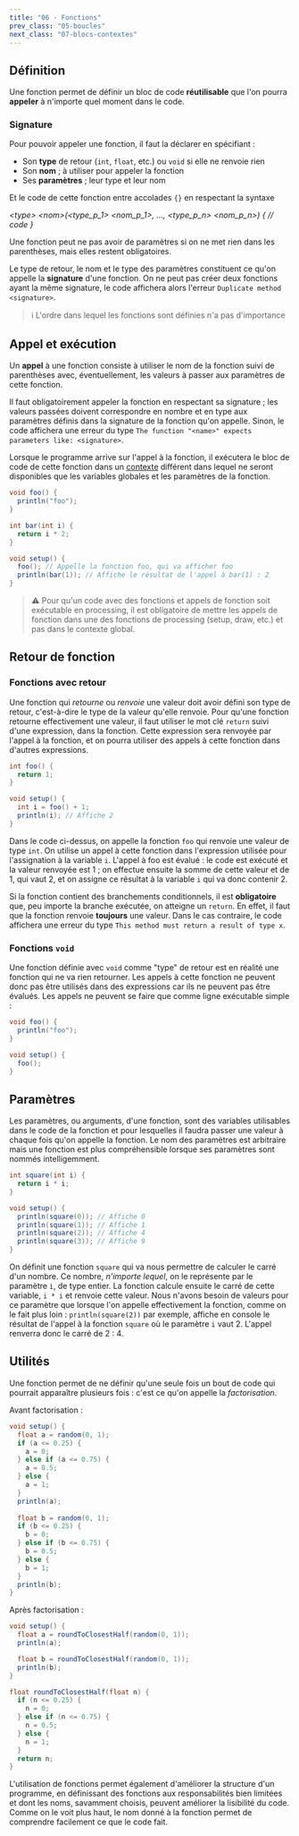 ```yaml
---
title: "06 - Fonctions"
prev_class: "05-boucles"
next_class: "07-blocs-contextes"
---
```


## Définition

Une fonction permet de définir un bloc de code **réutilisable** que l'on pourra **appeler** à n'importe quel moment dans le code.

### Signature

Pour pouvoir appeler une fonction, il faut la déclarer en spécifiant :
- Son **type** de retour (`int`, `float`, etc.) ou `void` si elle ne renvoie rien
- Son **nom** ; à utiliser pour appeler la fonction
- Ses **paramètres** ; leur type et leur nom

Et le code de cette fonction entre accolades `{}` en respectant la syntaxe 

*\<type\> \<nom\>(\<type_p_1\> \<nom_p_1\>, ..., \<type_p_n\> \<nom_p_n\>) { 
   // code
}*

Une fonction peut ne pas avoir de paramètres si on ne met rien dans les parenthèses, mais elles restent obligatoires.

Le type de retour, le nom et le type des paramètres constituent ce qu'on appelle la **signature** d'une fonction. On ne peut pas créer deux fonctions ayant la même signature, le code affichera alors l'erreur `Duplicate method <signature>`.

>ℹ L'ordre dans lequel les fonctions sont définies n'a pas d'importance

## Appel et exécution

Un **appel** à une fonction consiste à utiliser le nom de la fonction suivi de parenthèses avec, éventuellement, les valeurs à passer aux paramètres de cette fonction. 

Il faut obligatoirement appeler la fonction en respectant sa signature ; les valeurs passées doivent correspondre en nombre et en type aux paramètres définis dans la signature de la fonction qu'on appelle. Sinon, le code affichera une erreur du type `The function "<name>" expects parameters like: <signature>`.

Lorsque le programme arrive sur l'appel à la fonction, il exécutera le bloc de code de cette fonction dans un [contexte](cours/07-blocs-contextes) différent dans lequel ne seront disponibles que les variables globales et les paramètres de la fonction.

```java
void foo() {
  println("foo");
}

int bar(int i) {
  return i * 2;
}

void setup() {
  foo(); // Appelle la fonction foo, qui va afficher foo 
  println(bar(1)); // Affiche le résultat de l'appel à bar(1) : 2
}
```

> ⚠ Pour qu'un code avec des fonctions et appels de fonction soit exécutable en processing, il est obligatoire de mettre les appels de fonction dans une des fonctions de processing (setup, draw, etc.) et pas dans le contexte global.

## Retour de fonction

### Fonctions avec retour

Une fonction qui *retourne* ou *renvoie* une valeur doit avoir défini son type de retour, c'est-à-dire le type de la valeur qu'elle renvoie. Pour qu'une fonction retourne effectivement une valeur, il faut utiliser le mot clé `return` suivi d'une expression, dans la fonction. Cette expression sera renvoyée par l'appel à la fonction, et on pourra utiliser des appels à cette fonction dans d'autres expressions.

```java
int foo() {
  return 1;
}

void setup() {
  int i = foo() + 1;
  println(i); // Affiche 2
}
```

Dans le code ci-dessus, on appelle la fonction `foo` qui renvoie une valeur de type `int`. On utilise un appel à cette fonction dans l'expression utilisée pour l'assignation à la variable `i`. L'appel à foo est évalué : le code est exécuté et la valeur renvoyée est 1 ; on effectue ensuite la somme de cette valeur et de 1, qui vaut 2, et on assigne ce résultat à la variable `i` qui va donc contenir 2.

Si la fonction contient des branchements conditionnels, il est **obligatoire** que, peu importe la branche exécutée, on atteigne un `return`. En effet, il faut que la fonction renvoie **toujours** une valeur. Dans le cas contraire, le code affichera une erreur du type `This method must return a result of type x`.

### Fonctions `void`

Une fonction définie avec `void` comme "type" de retour est en réalité une fonction qui ne va rien retourner. Les appels à cette fonction ne peuvent donc pas être utilisés dans des expressions car ils ne peuvent pas être évalués. Les appels ne peuvent se faire que comme ligne exécutable simple :

```java
void foo() {
  println("foo");
}

void setup() {
  foo();
}
```

## Paramètres

Les paramètres, ou arguments, d'une fonction, sont des variables utilisables dans le code de la fonction et pour lesquelles il faudra passer une valeur à chaque fois qu'on appelle la fonction. Le nom des paramètres est arbitraire mais une fonction est plus compréhensible lorsque ses paramètres sont nommés intelligemment.

```java
int square(int i) {
  return i * i;
}

void setup() {
  println(square(0)); // Affiche 0
  println(square(1)); // Affiche 1
  println(square(2)); // Affiche 4
  println(square(3)); // Affiche 9
}
```

On définit une fonction `square` qui va nous permettre de calculer le carré d'un nombre. Ce nombre, *n'importe lequel*, on le représente par le paramètre `i`, de type entier. La fonction calcule ensuite le carré de cette variable, `i * i` et renvoie cette valeur. Nous n'avons besoin de valeurs pour ce paramètre que lorsque l'on appelle effectivement la fonction, comme on le fait plus loin : `println(square(2))` par exemple, affiche en console le résultat de l'appel à la fonction `square` où le paramètre `i` vaut 2. L'appel renverra donc le carré de 2 : 4.

## Utilités
Une fonction permet de ne définir qu'une seule fois un bout de code qui pourrait apparaître plusieurs fois : c'est ce qu'on appelle la *factorisation*. 

Avant factorisation :

```java
void setup() {
  float a = random(0, 1);
  if (a <= 0.25) {
    a = 0;
  } else if (a <= 0.75) {
    a = 0.5;
  } else {
    a = 1;
  }
  println(a);
  
  float b = random(0, 1);
  if (b <= 0.25) {
    b = 0;
  } else if (b <= 0.75) {
    b = 0.5;
  } else {
    b = 1;
  }
  println(b);
}
```

Après factorisation :

```java
void setup() {
  float a = roundToClosestHalf(random(0, 1));
  println(a);

  float b = roundToClosestHalf(random(0, 1));
  println(b);
}

float roundToClosestHalf(float n) {
  if (n <= 0.25) {
    n = 0;
  } else if (n <= 0.75) {
    n = 0.5;
  } else {
    n = 1;
  }
  return n;
}
```

L'utilisation de fonctions permet également d'améliorer la structure d'un programme, en définissant des fonctions aux responsabilités bien limitées et dont les noms, savamment choisis, peuvent améliorer la lisibilité du code. Comme on le voit plus haut, le nom donné à la fonction permet de comprendre facilement ce que le code fait.